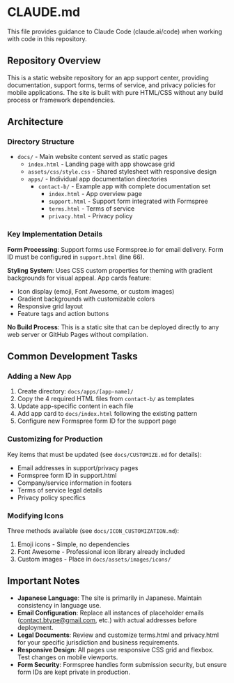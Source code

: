 # CLAUDE.md

This file provides guidance to Claude Code (claude.ai/code) when working with code in this repository.

## Repository Overview

This is a static website repository for an app support center, providing documentation, support forms, terms of service, and privacy policies for mobile applications. The site is built with pure HTML/CSS without any build process or framework dependencies.

## Architecture

### Directory Structure
- `docs/` - Main website content served as static pages
  - `index.html` - Landing page with app showcase grid
  - `assets/css/style.css` - Shared stylesheet with responsive design
  - `apps/` - Individual app documentation directories
    - `contact-b/` - Example app with complete documentation set
      - `index.html` - App overview page
      - `support.html` - Support form integrated with Formspree
      - `terms.html` - Terms of service
      - `privacy.html` - Privacy policy

### Key Implementation Details

**Form Processing**: Support forms use Formspree.io for email delivery. Form ID must be configured in `support.html` (line 66).

**Styling System**: Uses CSS custom properties for theming with gradient backgrounds for visual appeal. App cards feature:
- Icon display (emoji, Font Awesome, or custom images)
- Gradient backgrounds with customizable colors
- Responsive grid layout
- Feature tags and action buttons

**No Build Process**: This is a static site that can be deployed directly to any web server or GitHub Pages without compilation.

## Common Development Tasks

### Adding a New App
1. Create directory: `docs/apps/[app-name]/`
2. Copy the 4 required HTML files from `contact-b/` as templates
3. Update app-specific content in each file
4. Add app card to `docs/index.html` following the existing pattern
5. Configure new Formspree form ID for the support page

### Customizing for Production
Key items that must be updated (see `docs/CUSTOMIZE.md` for details):
- Email addresses in support/privacy pages
- Formspree form ID in support.html
- Company/service information in footers
- Terms of service legal details
- Privacy policy specifics

### Modifying Icons
Three methods available (see `docs/ICON_CUSTOMIZATION.md`):
1. Emoji icons - Simple, no dependencies
2. Font Awesome - Professional icon library already included
3. Custom images - Place in `docs/assets/images/icons/`

## Important Notes

- **Japanese Language**: The site is primarily in Japanese. Maintain consistency in language use.
- **Email Configuration**: Replace all instances of placeholder emails (contact.btype@gmail.com, etc.) with actual addresses before deployment.
- **Legal Documents**: Review and customize terms.html and privacy.html for your specific jurisdiction and business requirements.
- **Responsive Design**: All pages use responsive CSS grid and flexbox. Test changes on mobile viewports.
- **Form Security**: Formspree handles form submission security, but ensure form IDs are kept private in production.